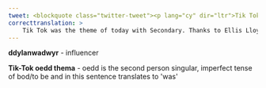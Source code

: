 ```yaml
---
tweet: <blockquote class="twitter-tweet"><p lang="cy" dir="ltr">Tik Tok oedd thema’r <a href="https://twitter.com/hashtag/AwrFawr?src=hash&amp;ref_src=twsrc%5Etfw">#AwrFawr</a> heddiw gyda’r Uwchradd. Diolch i Ellis Lloyd Jones am ddangos i ni am sut i ddod yn ddylanwadwyr <a href="https://twitter.com/hashtag/gwaithieuenctidcymru?src=hash&amp;ref_src=twsrc%5Etfw">#gwaithieuenctidcymru</a> <a href="https://t.co/ZMSAyN1Gw3">pic.twitter.com/ZMSAyN1Gw3</a></p>&mdash; Urdd Gobaith Cymru (@Urdd) <a href="https://twitter.com/Urdd/status/1293581647733039124?ref_src=twsrc%5Etfw">August 12, 2020</a></blockquote> <script async src="https://platform.twitter.com/widgets.js" charset="utf-8"></script>
correcttranslation: >
    Tik Tok was the theme of today with Secondary. Thanks to Ellis Lloyd Jones for showing us how to be an influencer #youthworkwales
---
```


**ddylanwadwyr** - influencer

**Tik-Tok oedd thema** - oedd is the second person singular, imperfect tense of bod/to be and in this sentence translates to 'was'






